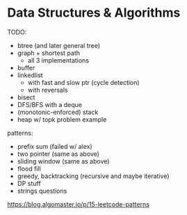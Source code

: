# Data Structures & Algorithms

TODO:

- btree (and later general tree)
- graph + shortest path
  - all 3 implementations
- buffer
- linkedlist
    - with fast and slow ptr (cycle detection)
    - with reversals
- bisect
- DFS/BFS with a deque
- (monotonic-enforced) stack
- heap w/ topk problem example

patterns:
- prefix sum (failed w/ alex)
- two pointer (same as above)
- sliding window (same as above)
- flood fill
- greedy, backtracking (recursive and maybe iterative)
- DP stuff
- strings questions

https://blog.algomaster.io/p/15-leetcode-patterns